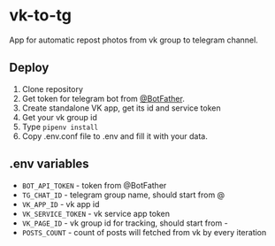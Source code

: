 # vk-to-tg
App for automatic repost photos from vk group to telegram channel.

## Deploy
1) Clone repository
2) Get token for telegram bot from [@BotFather](https://t.me/BotFather).
3) Create standalone VK app, get its id and service token
4) Get your vk group id
5) Type `pipenv install`
6) Copy .env.conf file to .env and fill it with your data.

## .env variables
* `BOT_API_TOKEN` - token from @BotFather
* `TG_CHAT_ID` - telegram group name, should start from @
* `VK_APP_ID` - vk app id
* `VK_SERVICE_TOKEN` - vk service app token
* `VK_PAGE_ID` - vk group id for tracking, should start from -
* `POSTS_COUNT` - count of posts will fetched from vk by every iteration 